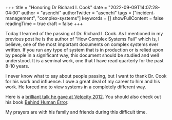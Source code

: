 +++
title = "Honoring Dr Richard I. Cook"
date = "2022-09-09T14:07:28-04:00"
author = "asenchi"
authorTwitter = "asenchi"
tags = ["incident-management", "complex-systems"]
keywords = []
showFullContent = false
readingTime = true
draft = false
+++

Today I learned of the passing of Dr. Richard I. Cook. As I mentioned in my
previous post he is the author of "How Complex Systems Fail" which is, I
believe, one of the most important documents on complex systems ever
written. If you run any type of system that is in production or is relied upon
by people in a significant way, this document should be studied and well
understood. It is a seminal work, one that I have read quarterly for the past
8-10 years.

I never know what to say about people passing, but I want to thank Dr. Cook for
his work and influence. I owe a great deal of my career to him and his work. He
forced me to view systems in a completely different way.

Here is a [brilliant talk he gave at Velocity 2012][talk]. You should also
check out his book [Behind Human Error][error].

My prayers are with his family and friends during this difficult time.

[talk]: https://www.youtube.com/watch?v=2S0k12uZR14
[error]: https://www.routledge.com/Behind-Human-Error-2nd-Edition/Woods-Dekker-Cook-Johannesen-Sarter/p/book/9780754678342
